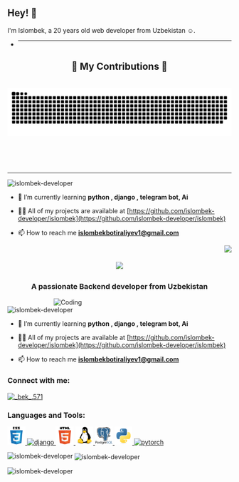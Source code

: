 

## Hey! 👋
I'm Islombek, a 20 years old web developer from Uzbekistan :relaxed:.
- <hr/>

<div align="center">
  <h2>🐍 My Contributions 🐍</h2>
  <br>
  <img alt="snake eating my contributions" src="https://raw.githubusercontent.com/salesp07/salesp07/output/github-contribution-grid-snake.svg" />
  
  <br/><br/><br/>
</div>

<hr/>

<p align="left"> <img src="https://komarev.com/ghpvc/?username=islombek-developer&label=Profile%20views&color=0e75b6&style=flat" alt="islombek-developer" /> </p>

- 🌱 I’m currently learning **python , django , telegram bot, Ai**

- 👨‍💻 All of my projects are available at [https://github.com/islombek-developer/islombek](https://github.com/islombek-developer/islombek)

- 📫 How to reach me **islombekbotiraliyev1@gmail.com**

<img align="right" src="https://visitor-badge.laobi.icu/badge?page_id=salesp07.salesp07" />

<h1 align="center">
    <img src="https://readme-typing-svg.herokuapp.com/?font=Righteous&size=35&center=true&vCenter=true&width=500&height=70&duration=4000&lines=Hi+There!+👋;+I'm+Islombek!;" />
</h1>
<h3 align="center">A passionate Backend developer from Uzbekistan</h3>
<img align="right" alt = "Coding" width="400" src="https://media3.giphy.com/media/v1.Y2lkPTc5MGI3NjExMnM1a3RqZTJ3bHhkYTk2eHV6dHhjNzJvMHQxYW4wam5wbTk4aHIwbCZlcD12MV9pbnRlcm5hbF9naWZfYnlfaWQmY3Q9Zw/QHE5gWI0QjqF2/giphy.gif"

<p align="left"> <img src="https://komarev.com/ghpvc/?username=islombek-developer&label=Profile%20views&color=0e75b6&style=flat" alt="islombek-developer" /> </p>

- 🌱 I’m currently learning **python , django , telegram bot, Ai**

- 👨‍💻 All of my projects are available at [https://github.com/islombek-developer/islombek](https://github.com/islombek-developer/islombek)

- 📫 How to reach me **islombekbotiraliyev1@gmail.com**

<h3 align="left">Connect with me:</h3>
<p align="left">
<a href="https://instagram.com/_bek_.571" target="blank"><img align="center" src="https://raw.githubusercontent.com/rahuldkjain/github-profile-readme-generator/master/src/images/icons/Social/instagram.svg" alt="_bek_.571" height="30" width="40" /></a>
</p>

<h3 align="left">Languages and Tools:</h3>
<p align="left"> <a href="https://www.w3schools.com/css/" target="_blank" rel="noreferrer"> <img src="https://raw.githubusercontent.com/devicons/devicon/master/icons/css3/css3-original-wordmark.svg" alt="css3" width="40" height="40"/> </a> <a href="https://www.djangoproject.com/" target="_blank" rel="noreferrer"> <img src="https://cdn.worldvectorlogo.com/logos/django.svg" alt="django" width="40" height="40"/> </a> <a href="https://www.w3.org/html/" target="_blank" rel="noreferrer"> <img src="https://raw.githubusercontent.com/devicons/devicon/master/icons/html5/html5-original-wordmark.svg" alt="html5" width="40" height="40"/> </a> <a href="https://www.linux.org/" target="_blank" rel="noreferrer"> <img src="https://raw.githubusercontent.com/devicons/devicon/master/icons/linux/linux-original.svg" alt="linux" width="40" height="40"/> </a> <a href="https://www.postgresql.org" target="_blank" rel="noreferrer"> <img src="https://raw.githubusercontent.com/devicons/devicon/master/icons/postgresql/postgresql-original-wordmark.svg" alt="postgresql" width="40" height="40"/> </a> <a href="https://www.python.org" target="_blank" rel="noreferrer"> <img src="https://raw.githubusercontent.com/devicons/devicon/master/icons/python/python-original.svg" alt="python" width="40" height="40"/> </a> <a href="https://pytorch.org/" target="_blank" rel="noreferrer"> <img src="https://www.vectorlogo.zone/logos/pytorch/pytorch-icon.svg" alt="pytorch" width="40" height="40"/> </a> </p>

<p><img align="left" src="https://github-readme-stats.vercel.app/api/top-langs?username=islombek-developer&show_icons=true&locale=en&layout=compact" alt="islombek-developer" /></p>

<p>&nbsp;<img align="center" src="https://github-readme-stats.vercel.app/api?username=islombek-developer&show_icons=true&locale=en" alt="islombek-developer" /></p>

<p><img align="center" src="https://github-readme-streak-stats.herokuapp.com/?user=islombek-developer&" alt="islombek-developer" /></p>



